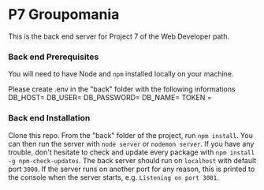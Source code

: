 # P7 Groupomania #
This is the back end server for Project 7 of the Web Developer path.

### Back end Prerequisites ###
You will need to have Node and `npm` installed locally on your machine.

Please create .env in the "back" folder with the following informations
DB_HOST=
DB_USER= 
DB_PASSWORD= 
DB_NAME= 
TOKEN = 

### Back end Installation ###
Clone this repo. 
From the "back" folder of the project, run `npm install`. You can then run the server with `node server` or `nodemon server`. 
If you have any trouble, don't hesitate to check and update every package with `npm install -g npm-check-updates`.
The back server should run on `localhost` with default port `3000`. If the server runs on another port for any reason, 
this is printed to the console when the server starts, e.g. `Listening on port 3001`.